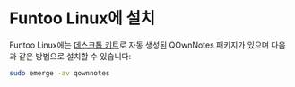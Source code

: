# Funtoo Linux에 설치

Funtoo Linux에는 [데스크톱 키트](https://github.com/funtoo/desktop-kit/tree/1.4-release/app-office/qownnotes)로 자동 생성된 QOwnNotes 패키지가 있으며 다음과 같은 방법으로 설치할 수 있습니다:

```bash
sudo emerge -av qownnotes
```
